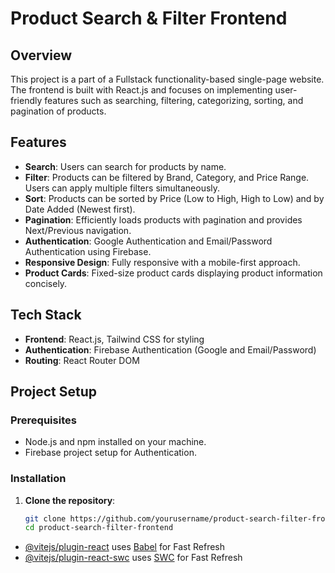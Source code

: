# Product Search & Filter Frontend

## Overview
This project is a part of a Fullstack functionality-based single-page website. The frontend is built with React.js and focuses on implementing user-friendly features such as searching, filtering, categorizing, sorting, and pagination of products.

## Features
- **Search**: Users can search for products by name.
- **Filter**: Products can be filtered by Brand, Category, and Price Range. Users can apply multiple filters simultaneously.
- **Sort**: Products can be sorted by Price (Low to High, High to Low) and by Date Added (Newest first).
- **Pagination**: Efficiently loads products with pagination and provides Next/Previous navigation.
- **Authentication**: Google Authentication and Email/Password Authentication using Firebase.
- **Responsive Design**: Fully responsive with a mobile-first approach.
- **Product Cards**: Fixed-size product cards displaying product information concisely.

## Tech Stack
- **Frontend**: React.js, Tailwind CSS for styling
- **Authentication**: Firebase Authentication (Google and Email/Password)
- **Routing**: React Router DOM

## Project Setup

### Prerequisites
- Node.js and npm installed on your machine.
- Firebase project setup for Authentication.

### Installation

1. **Clone the repository**:
   ```bash
   git clone https://github.com/yourusername/product-search-filter-frontend.git
   cd product-search-filter-frontend


- [@vitejs/plugin-react](https://github.com/vitejs/vite-plugin-react/blob/main/packages/plugin-react/README.md) uses [Babel](https://babeljs.io/) for Fast Refresh
- [@vitejs/plugin-react-swc](https://github.com/vitejs/vite-plugin-react-swc) uses [SWC](https://swc.rs/) for Fast Refresh
